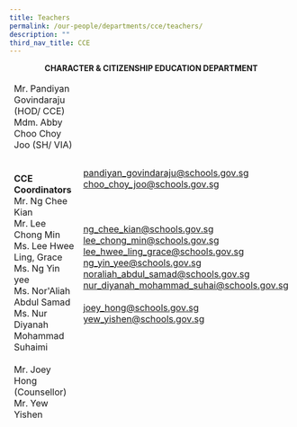 ```yaml
---
title: Teachers
permalink: /our-people/departments/cce/teachers/
description: ""
third_nav_title: CCE
---
```

**<center>CHARACTER &amp; CITIZENSHIP EDUCATION DEPARTMENT</center>**

<table>
<thead>
  <tr>
    <td>Mr. Pandiyan Govindaraju (HOD/ CCE)  <br>    Mdm. Abby Choo Choy Joo (SH/ VIA)<br><br><br>   <b> CCE Coordinators</b><br>    Mr. Ng Chee Kian<br>    Mr. Lee Chong Min<br>    Ms. Lee Hwee Ling, Grace<br>    Ms. Ng Yin yee<br>    Ms. Nor'Aliah Abdul Samad<br>    Ms. Nur Diyanah Mohammad Suhaimi<br><br>    Mr. Joey Hong (Counsellor)<br>    Mr. Yew Yishen<br></td>
    <td><a href="mailto:pandiyan_govindaraju@schools.gov.sg">pandiyan_govindaraju@schools.gov.sg</a><br><a href="mailto:choo_choy_joo@schools.gov.sg">choo_choy_joo@schools.gov.sg</a><br><br><br><br>    <a href="mailto:ng_chee_kian@schools.gov.sg">ng_chee_kian@schools.gov.sg</a><br>    <a href="mailto:lee_chong_min@schools.gov.sg">lee_chong_min@schools.gov.sg</a><br>    <a href="mailto:lee_hwee_ling_grace@schools.gov.sg">lee_hwee_ling_grace@schools.gov.sg</a><br>    <a href="mailto:ng_yin_yee@schools.gov.sg">ng_yin_yee@schools.gov.sg</a><br>    <a href="mailto:noraliah_abdul_samad@schools.gov.sg">noraliah_abdul_samad@schools.gov.sg</a><br>    <a href="mailto:nur_diyanah_mohammad_suhai@schools.gov.sg">nur_diyanah_mohammad_suhai@schools.gov.sg</a><br><br>    <a href="mailto:joey_hong@schools.gov.sg">joey_hong@schools.gov.sg</a><br>   <a href="mailto:yew_yishen@schools.gov.sg">yew_yishen@schools.gov.sg</a><br><br>  </td>
  </tr>
</thead>
</table>